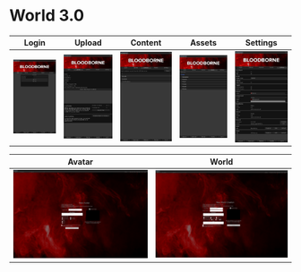 # **World 3.0**

| Login | Upload | Content | Assets | Settings |
| :---: | :----: | :-----: | :----: | :------: |
| ![Login](../Asset/Image/Login.png) | ![Upload](../Asset/Image/Upload.png) | ![Content](../Asset/Image/Content.png)   | ![Assets](../Asset/Image/Assets.png) | ![Settings](../Asset/Image/Settings.png)  |

| Avatar | World |
| :----: | :---: |
| ![Avatar](../../Asset/Image/Avatar.png) | ![World](../../Asset/Image/World.png) |
